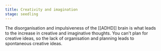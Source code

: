 ```yaml
---
title: Creativity and imagination
stage: seedling
---
```


The disorganisation and impulsiveness of the [[ADHD]] brain is what leads to the increase in creative and imaginative thoughts. You can't plan for creative ideas, so the lack of organisation and planning leads to spontaneous creative ideas.

